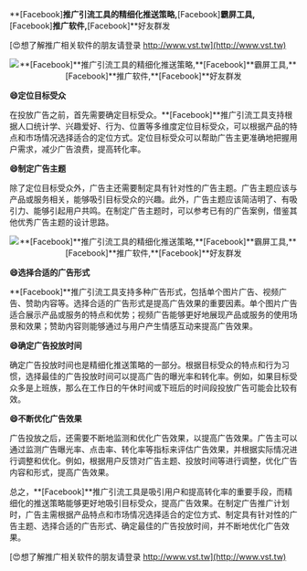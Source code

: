 **[Facebook]**推广引流工具的精细化推送策略,**[Facebook]**霸屏工具,**[Facebook]**推广软件,**[Facebook]**好友群发

[😍想了解推广相关软件的朋友请登录 http://www.vst.tw](http://www.vst.tw)

 <center><img src="https://vst.tw/MP4/tuiguang/png/7.png" alt="**[Facebook]**推广引流工具的精细化推送策略,**[Facebook]**霸屏工具,**[Facebook]**推广软件,**[Facebook]**好友群发"></center>

**😄定位目标受众**

在投放广告之前，首先需要确定目标受众。**[Facebook]**推广引流工具支持根据人口统计学、兴趣爱好、行为、位置等多维度定位目标受众，可以根据产品的特点和市场情况选择适合的定位方式。定位目标受众可以帮助广告主更准确地把握用户需求，减少广告浪费，提高转化率。

**😄制定广告主题**

除了定位目标受众外，广告主还需要制定具有针对性的广告主题。广告主题应该与产品或服务相关，能够吸引目标受众的兴趣。此外，广告主题应该简洁明了、有吸引力、能够引起用户共鸣。在制定广告主题时，可以参考已有的广告案例，借鉴其他优秀广告主题的设计思路。

 <center><img src="https://vst.tw/MP4/tuiguang/png/6.png" alt="**[Facebook]**推广引流工具的精细化推送策略,**[Facebook]**霸屏工具,**[Facebook]**推广软件,**[Facebook]**好友群发"></center>

**😄选择合适的广告形式**

**[Facebook]**推广引流工具支持多种广告形式，包括单个图片广告、视频广告、赞助内容等。选择合适的广告形式是提高广告效果的重要因素。单个图片广告适合展示产品或服务的特点和优势；视频广告能够更好地展现产品或服务的使用场景和效果；赞助内容则能够通过与用户产生情感互动来提高广告效果。

**😄确定广告投放时间**

确定广告投放时间也是精细化推送策略的一部分。根据目标受众的特点和行为习惯，选择最佳的广告投放时间可以提高广告的曝光率和转化率。例如，如果目标受众多是上班族，那么在工作日的午休时间或下班后的时间段投放广告可能会比较有效。

**😄不断优化广告效果**

广告投放之后，还需要不断地监测和优化广告效果，以提高广告效果。广告主可以通过监测广告曝光率、点击率、转化率等指标来评估广告效果，并根据实际情况进行调整和优化。例如，根据用户反馈对广告主题、投放时间等进行调整，优化广告内容和形式，提高广告效果。

总之，**[Facebook]**推广引流工具是吸引用户和提高转化率的重要手段，而精细化的推送策略能够更好地吸引目标受众，提高广告效果。在制定广告推广计划时，广告主需根据产品特点和市场情况选择适合的定位方式、制定具有针对性的广告主题、选择合适的广告形式、确定最佳的广告投放时间，并不断地优化广告效果。

[😍想了解推广相关软件的朋友请登录 http://www.vst.tw](http://www.vst.tw)



